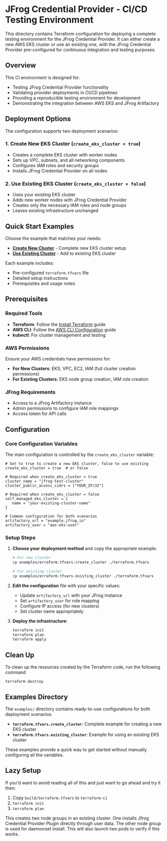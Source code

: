 # JFrog Credential Provider - CI/CD Testing Environment

This directory contains Terraform configuration for deploying a complete testing environment for the JFrog Credential Provider. It can either create a new AWS EKS cluster or use an existing one, with the JFrog Credential Provider pre-configured for continuous integration and testing purposes.

## Overview

This CI environment is designed for:
- Testing JFrog Credential Provider functionality
- Validating provider deployments in CI/CD pipelines
- Providing a reproducible testing environment for development
- Demonstrating the integration between AWS EKS and JFrog Artifactory

## Deployment Options

The configuration supports two deployment scenarios:

### 1. Create New EKS Cluster (`create_eks_cluster = true`)
- Creates a complete EKS cluster with worker nodes
- Sets up VPC, subnets, and all networking components
- Configures IAM roles and security groups
- Installs JFrog Credential Provider on all nodes

### 2. Use Existing EKS Cluster (`create_eks_cluster = false`)
- Uses your existing EKS cluster
- Adds new worker nodes with JFrog Credential Provider
- Creates only the necessary IAM roles and node groups
- Leaves existing infrastructure unchanged

## Quick Start Examples

Choose the example that matches your needs:

- **[Create New Cluster](./examples/create-cluster/)** - Complete new EKS cluster setup
- **[Use Existing Cluster](./examples/existing-cluster/)** - Add to existing EKS cluster

Each example includes:
- Pre-configured `terraform.tfvars` file
- Detailed setup instructions
- Prerequisites and usage notes

## Prerequisites

### Required Tools
- **Terraform**: Follow the [Install Terraform](https://developer.hashicorp.com/terraform/install) guide
- **AWS CLI**: Follow the [AWS CLI Configuration](https://docs.aws.amazon.com/cli/latest/userguide/cli-configure-quickstart.html) guide
- **kubectl**: For cluster management and testing

### AWS Permissions
Ensure your AWS credentials have permissions for:
- **For New Clusters**: EKS, VPC, EC2, IAM (full cluster creation permissions)
- **For Existing Clusters**: EKS node group creation, IAM role creation

### JFrog Requirements
- Access to a JFrog Artifactory instance
- Admin permissions to configure IAM role mappings
- Access token for API calls

## Configuration

### Core Configuration Variables

The main configuration is controlled by the `create_eks_cluster` variable:

```hcl
# Set to true to create a new EKS cluster, false to use existing
create_eks_cluster = true  # or false

# Required when create_eks_cluster = true
cluster_name = "jfrog-test-cluster"
cluster_public_access_cidrs = ["YOUR_IP/32"]

# Required when create_eks_cluster = false  
self_managed_eks_cluster = {
   name = "your-existing-cluster-name"
}

# Common configuration for both scenarios
artifactory_url = "example.jfrog.io"
artifactory_user = "aws-eks-user"
```

### Setup Steps

1. **Choose your deployment method** and copy the appropriate example:
   ```bash
   # For new cluster
   cp examples/erraform.tfvars.create_cluster ./terraform.tfvars
   
   # For existing cluster  
   cp examples/erraform.tfvars.existing_cluster ./terraform.tfvars
   ```

2. **Edit the configuration** file with your specific values:
   - Update `artifactory_url` with your JFrog instance
   - Set `artifactory_user` for role mapping
   - Configure IP access (for new clusters)
   - Set cluster name appropriately

3. **Deploy the infrastructure**:
   ```bash
   terraform init
   terraform plan
   terraform apply
   ```

## Clean Up
To clean up the resources created by the Terraform code, run the following command
```shell
terraform destroy
```

## Examples Directory

The `examples/` directory contains ready-to-use configurations for both deployment scenarios:

- **`terraform.tfvars.create_cluster`**: Complete example for creating a new EKS cluster
- **`terraform.tfvars.existing_cluster`**: Example for using an existing EKS cluster

These examples provide a quick way to get started without manually configuring all the variables.

## Lazy Setup

If you'd want to avoid reading all of this and just want to go ahead and try it then:
1. Copy `build/terraform.tfvars` to `terraform-ci`
2. `terraform init`
3. `terraform plan`

This creates two node groups in an existing cluster. One installs Jfrog Credential Provider Plugin directly through user data.
The other node group is used for daemonset install. This will also launch two pods to verify if this works. 